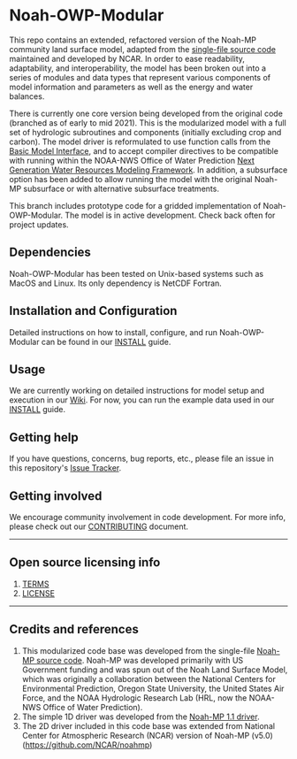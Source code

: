 # Noah-OWP-Modular

This repo contains an extended, refactored version of the Noah-MP community land surface model, adapted from the [single-file source code](https://github.com/NCAR/noahmp/tree/release-v4.1-NWMv2.1/) maintained and developed by NCAR. In order to ease readability, adaptability, and interoperability, the model has been broken out into a series of modules and data types that represent various components of model information and parameters as well as the energy and water balances.

There is currently one core version being developed from the original code (branched as of early to mid 2021). This is the modularized model with a full set of hydrologic subroutines and components (initially excluding crop and carbon). The model driver is reformulated to use function calls from the [Basic Model Interface](), and to accept compiler directives to be compatible with running within the NOAA-NWS Office of Water Prediction [Next Generation Water Resources Modeling Framework](). In addition, a subsurface option has been added to allow running the model with the original Noah-MP subsurface or with alternative subsurface treatments.  

This branch includes prototype code for a gridded implementation of Noah-OWP-Modular. The model is in active development. Check back often for project updates.

## Dependencies

Noah-OWP-Modular has been tested on Unix-based systems such as MacOS and Linux. Its only dependency is NetCDF Fortran.

## Installation and Configuration

Detailed instructions on how to install, configure, and run Noah-OWP-Modular can be found in our [INSTALL](INSTALL.md) guide.

## Usage

We are currently working on detailed instructions for model setup and execution in our [Wiki](https://github.com/NOAA-OWP/noah-owp-modular/wiki). For now, you can run the example data used in our [INSTALL](INSTALL.md) guide.

## Getting help

If you have questions, concerns, bug reports, etc., please file an issue in this repository's [Issue Tracker](https://github.com/NOAA-OWP/noah-owp-modular/issues).

## Getting involved

We encourage community involvement in code development. For more info, please check out our [CONTRIBUTING](CONTRIBUTING.md) document.


----

## Open source licensing info
1. [TERMS](TERMS.md)
2. [LICENSE](LICENSE)


----

## Credits and references

1. This modularized code base was developed from the single-file [Noah-MP source code](https://github.com/NCAR/noahmp/tree/release-v4.1-NWMv2.1/). Noah-MP was developed primarily with US Government funding and was spun out of the Noah Land Surface Model, which was originally a collaboration between the National Centers for Environmental Prediction, Oregon State University, the United States Air Force, and the NOAA Hydrologic Research Lab (HRL, now the NOAA-NWS Office of Water Prediction). 
2. The simple 1D driver was developed from the [Noah-MP 1.1 driver](https://ral.ucar.edu/solutions/products/noah-multiparameterization-land-surface-model-noah-mp-lsm).
3. The 2D driver included in this code base was extended from National Center for Atmospheric Research (NCAR) version of Noah-MP (v5.0) (https://github.com/NCAR/noahmp)
